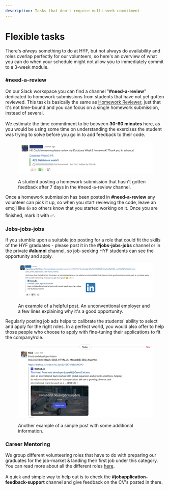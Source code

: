 ```yaml
---
description: Tasks that don't require multi-week commitment
---
```


# Flexible tasks

There's _always_ something to do at HYF, but not always do availability and roles overlap perfectly for our volunteers, so here's an overview of what you can do when your schedule might not allow you to immediately commit to a 3-week module.

### #need-a-review

On our Slack workspace you can find a channel "**#need-a-review**" dedicated to homework submissions from students that have not yet gotten reviewed. This task is basically the same as [Homework Reviewer](homework-reviewer.md), just that it's not time-bound and you can focus on a single homework submission, instead of several.\
\
We estimate the time commitment to be between **30-60 minutes** here, as you would be using some time on understanding the exercises the student was trying to solve before you go in to add feedback to their code.

<figure><img src="../../.gitbook/assets/Screenshot 2023-03-13 at 14.36.20.png" alt=""><figcaption><p>A student posting a homework submission that hasn't gotten feedback after 7 days in the #need-a-review channel. </p></figcaption></figure>

Once a homework submission has been posted in **#need-a-review** any volunteer can pick it up, so when you start reviewing the code, leave an emoji like 👍 so others know that you started working on it. Once you are finished, mark it with ✅.

### Jobs-jobs-jobs

If you stumble upon a suitable job posting for a role that could fit the skills of the HYF graduates - please post it in the **#jobs-jobs-jobs** channel or in the private **#alumni** channel, so job-seeking HYF students can see the opportunity and apply.

<figure><img src="../../.gitbook/assets/jobs-jobs-jobs.png" alt=""><figcaption><p>An example of a helpful post. An unconventional employer and a few lines explaining why it's a good opportunity.</p></figcaption></figure>

Regularly posting job ads helps to calibrate the students' ability to select and apply for the right roles. In a perfect world, you would also offer to help those people who choose to apply with fine-tuning their applications to fit the company/role.

<figure><img src="../../.gitbook/assets/Screenshot 2023-08-04 at 13.57.19.png" alt=""><figcaption><p>Another example of a simple post with some additional information.</p></figcaption></figure>

### Career Mentoring

We group different volunteering roles that have to do with preparing our graduates for the job-market & landing their first job under this category. You can read more about all the different roles [here](../career-mentors/).\
\
A quick and simple way to help out is to check the **#jobapplication-feedback-support** channel and give feedback on the CV's posted in there.&#x20;

